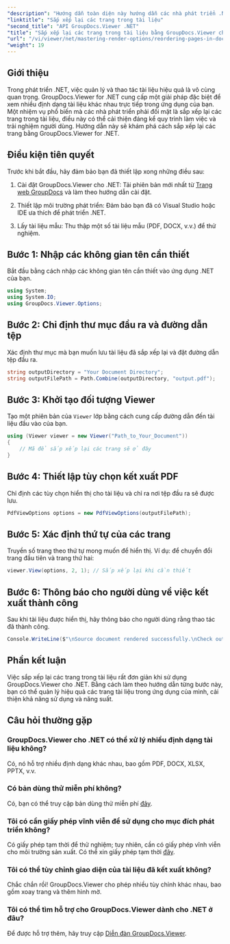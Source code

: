 ```yaml
---
"description": "Hướng dẫn toàn diện này hướng dẫn các nhà phát triển .NET cách sắp xếp lại các trang theo nhiều định dạng tài liệu khác nhau bằng GroupDocs.Viewer cho .NET."
"linktitle": "Sắp xếp lại các trang trong tài liệu"
"second_title": "API GroupDocs.Viewer .NET"
"title": "Sắp xếp lại các trang trong tài liệu bằng GroupDocs.Viewer cho .NET"
"url": "/vi/viewer/net/mastering-render-options/reordering-pages-in-document/"
"weight": 19
---
```


## Giới thiệu

Trong phát triển .NET, việc quản lý và thao tác tài liệu hiệu quả là vô cùng quan trọng. GroupDocs.Viewer for .NET cung cấp một giải pháp đặc biệt để xem nhiều định dạng tài liệu khác nhau trực tiếp trong ứng dụng của bạn. Một nhiệm vụ phổ biến mà các nhà phát triển phải đối mặt là sắp xếp lại các trang trong tài liệu, điều này có thể cải thiện đáng kể quy trình làm việc và trải nghiệm người dùng. Hướng dẫn này sẽ khám phá cách sắp xếp lại các trang bằng GroupDocs.Viewer for .NET.

## Điều kiện tiên quyết

Trước khi bắt đầu, hãy đảm bảo bạn đã thiết lập xong những điều sau:

1. Cài đặt GroupDocs.Viewer cho .NET: Tải phiên bản mới nhất từ [Trang web GroupDocs](https://releases.groupdocs.com/viewer/net/) và làm theo hướng dẫn cài đặt.
   
2. Thiết lập môi trường phát triển: Đảm bảo bạn đã có Visual Studio hoặc IDE ưa thích để phát triển .NET.

3. Lấy tài liệu mẫu: Thu thập một số tài liệu mẫu (PDF, DOCX, v.v.) để thử nghiệm.

## Bước 1: Nhập các không gian tên cần thiết

Bắt đầu bằng cách nhập các không gian tên cần thiết vào ứng dụng .NET của bạn.

```csharp
using System;
using System.IO;
using GroupDocs.Viewer.Options;
```

## Bước 2: Chỉ định thư mục đầu ra và đường dẫn tệp

Xác định thư mục mà bạn muốn lưu tài liệu đã sắp xếp lại và đặt đường dẫn tệp đầu ra.

```csharp
string outputDirectory = "Your Document Directory";
string outputFilePath = Path.Combine(outputDirectory, "output.pdf");
```

## Bước 3: Khởi tạo đối tượng Viewer

Tạo một phiên bản của `Viewer` lớp bằng cách cung cấp đường dẫn đến tài liệu đầu vào của bạn.

```csharp
using (Viewer viewer = new Viewer("Path_to_Your_Document"))
{
    // Mã để sắp xếp lại các trang sẽ ở đây
}
```

## Bước 4: Thiết lập tùy chọn kết xuất PDF

Chỉ định các tùy chọn hiển thị cho tài liệu và chỉ ra nơi tệp đầu ra sẽ được lưu.

```csharp
PdfViewOptions options = new PdfViewOptions(outputFilePath);
```

## Bước 5: Xác định thứ tự của các trang

Truyền số trang theo thứ tự mong muốn để hiển thị. Ví dụ: để chuyển đổi trang đầu tiên và trang thứ hai:

```csharp
viewer.View(options, 2, 1); // Sắp xếp lại khi cần thiết
```

## Bước 6: Thông báo cho người dùng về việc kết xuất thành công

Sau khi tài liệu được hiển thị, hãy thông báo cho người dùng rằng thao tác đã thành công.

```csharp
Console.WriteLine($"\nSource document rendered successfully.\nCheck output in {outputDirectory}.");
```

## Phần kết luận

Việc sắp xếp lại các trang trong tài liệu rất đơn giản khi sử dụng GroupDocs.Viewer cho .NET. Bằng cách làm theo hướng dẫn từng bước này, bạn có thể quản lý hiệu quả các trang tài liệu trong ứng dụng của mình, cải thiện khả năng sử dụng và năng suất.

## Câu hỏi thường gặp

### GroupDocs.Viewer cho .NET có thể xử lý nhiều định dạng tài liệu không?
Có, nó hỗ trợ nhiều định dạng khác nhau, bao gồm PDF, DOCX, XLSX, PPTX, v.v.

### Có bản dùng thử miễn phí không?
Có, bạn có thể truy cập bản dùng thử miễn phí [đây](https://releases.groupdocs.com/).

### Tôi có cần giấy phép vĩnh viễn để sử dụng cho mục đích phát triển không?
Có giấy phép tạm thời để thử nghiệm; tuy nhiên, cần có giấy phép vĩnh viễn cho môi trường sản xuất. Có thể xin giấy phép tạm thời [đây](https://purchase.groupdocs.com/temporary-license/).

### Tôi có thể tùy chỉnh giao diện của tài liệu đã kết xuất không?
Chắc chắn rồi! GroupDocs.Viewer cho phép nhiều tùy chỉnh khác nhau, bao gồm xoay trang và thêm hình mờ.

### Tôi có thể tìm hỗ trợ cho GroupDocs.Viewer dành cho .NET ở đâu?
Để được hỗ trợ thêm, hãy truy cập [Diễn đàn GroupDocs.Viewer](https://forum.groupdocs.com/c/viewer/9).